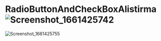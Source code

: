 # RadioButtonAndCheckBoxAlistirma![Screenshot_1661425742](https://user-images.githubusercontent.com/101355515/186650178-afc1ed31-91b4-4629-8d4d-829d57df36dd.png)
![Screenshot_1661425755](https://user-images.githubusercontent.com/101355515/186650182-1fccd271-b4e9-4cbc-bd7c-7ee7923d203a.png)
